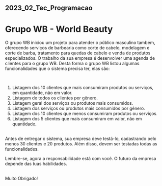 ## 2023_02_Tec_Programacao

# Grupo WB - World Beauty

O grupo WB iniciou um projeto para atender o público masculino também, oferecendo serviços de barbearia como corte de cabelo, modelagem e corte de barba, tratamento para quedas de cabelo e venda de produtos 
especializados.
O trabalho da sua empresa é desenvolver uma agenda de clientes para o grupo WB.
Desta forma o grupo WB listou algumas funcionalidades que o sistema precisa ter, elas são:

<br/>

1. Listagem dos 10 clientes que mais consumiram produtos ou serviços, em quantidade, não em valor.
2. Listagem de todos os clientes por gênero.
3. Listagem geral dos serviços ou produtos mais consumidos.
4. Listagem dos serviços ou produtos mais consumidos por gênero.
5. Listagem dos 10 clientes que menos consumiram produtos ou serviços.
6. Listagem dos 5 clientes que mais consumiram em valor, não em quantidade.

<br/>
Antes de entregar o sistema, sua empresa deve testá-lo, cadastrando pelo menos 30 clientes e 20 produtos. 
Além disso, devem ser testadas todas as funcionalidades.

Lembre-se, agora a responsabilidade está com você. O futuro da empresa depende das tuas habilidades.

<br/>
Muito Obrigado!
